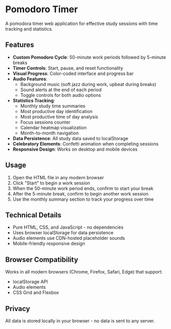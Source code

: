 # Pomodoro Timer

A pomodora timer web application for effective study sessions with time tracking and statistics.

## Features

- **Custom Pomodoro Cycle**: 50-minute work periods followed by 5-minute breaks
- **Timer Controls**: Start, pause, and reset functionality
- **Visual Progress**: Color-coded interface and progress bar
- **Audio Features**:
  - Background music (soft jazz during work, upbeat during breaks)
  - Sound alerts at the end of each period
  - Toggle controls for both audio options
- **Statistics Tracking**:
  - Monthly study time summaries
  - Most productive day identification
  - Most productive time of day analysis
  - Focus sessions counter
  - Calendar heatmap visualization
  - Month-to-month navigation
- **Data Persistence**: All study data saved to localStorage
- **Celebratory Elements**: Confetti animation when completing sessions
- **Responsive Design**: Works on desktop and mobile devices

## Usage

1. Open the HTML file in any modern browser
2. Click "Start" to begin a work session
3. When the 50-minute work period ends, confirm to start your break
4. After the 5-minute break, confirm to begin another work session
5. Use the monthly summary section to track your progress over time

## Technical Details

- Pure HTML, CSS, and JavaScript - no dependencies
- Uses browser localStorage for data persistence
- Audio elements use CDN-hosted placeholder sounds
- Mobile-friendly responsive design

## Browser Compatibility

Works in all modern browsers (Chrome, Firefox, Safari, Edge) that support:
- localStorage API
- Audio elements
- CSS Grid and Flexbox

## Privacy

All data is stored locally in your browser - no data is sent to any server.

